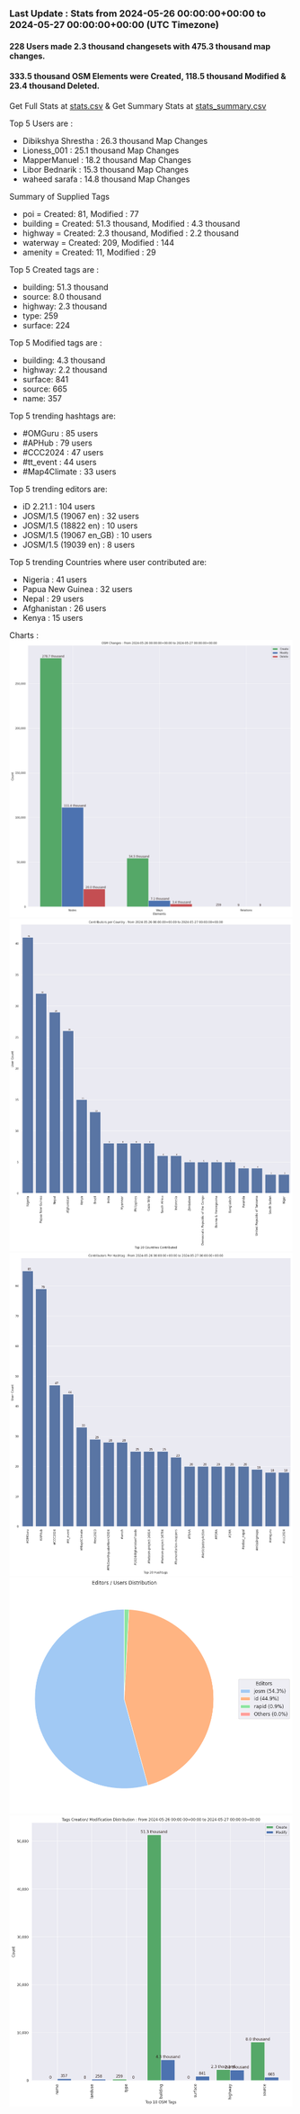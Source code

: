 ### Last Update : Stats from 2024-05-26 00:00:00+00:00 to 2024-05-27 00:00:00+00:00 (UTC Timezone)

#### 228 Users made 2.3 thousand changesets with 475.3 thousand map changes.
#### 333.5 thousand OSM Elements were Created, 118.5 thousand Modified & 23.4 thousand Deleted.
Get Full Stats at [stats.csv](/stats/hotosm/Daily/stats.csv)
 & Get Summary Stats at [stats_summary.csv](/stats/hotosm/Daily/stats_summary.csv)

Top 5 Users are : 
- Dibikshya Shrestha : 26.3 thousand Map Changes
- Lioness_001 : 25.1 thousand Map Changes
- MapperManuel : 18.2 thousand Map Changes
- Libor Bednarik : 15.3 thousand Map Changes
- waheed sarafa : 14.8 thousand Map Changes

Summary of Supplied Tags
- poi = Created: 81, Modified : 77
- building = Created: 51.3 thousand, Modified : 4.3 thousand
- highway = Created: 2.3 thousand, Modified : 2.2 thousand
- waterway = Created: 209, Modified : 144
- amenity = Created: 11, Modified : 29


Top 5 Created tags are :
- building: 51.3 thousand
- source: 8.0 thousand
- highway: 2.3 thousand
- type: 259
- surface: 224


Top 5 Modified tags are :
- building: 4.3 thousand
- highway: 2.2 thousand
- surface: 841
- source: 665
- name: 357


Top 5 trending hashtags are:
- #OMGuru : 85 users
- #APHub : 79 users
- #CCC2024 : 47 users
- #tt_event : 44 users
- #Map4Climate : 33 users


Top 5 trending editors are:
- iD 2.21.1 : 104 users
- JOSM/1.5 (19067 en) : 32 users
- JOSM/1.5 (18822 en) : 10 users
- JOSM/1.5 (19067 en_GB) : 10 users
- JOSM/1.5 (19039 en) : 8 users


Top 5 trending Countries where user contributed are:
- Nigeria : 41 users
- Papua New Guinea : 32 users
- Nepal : 29 users
- Afghanistan : 26 users
- Kenya : 15 users


 Charts : 
![Alt text](./stats_osm_changes.png) 
![Alt text](./stats_users_per_country.png) 
![Alt text](./stats_users_per_hashtag.png) 
![Alt text](./stats_editors_pie_chart.png) 
![Alt text](./stats_tags.png) 
